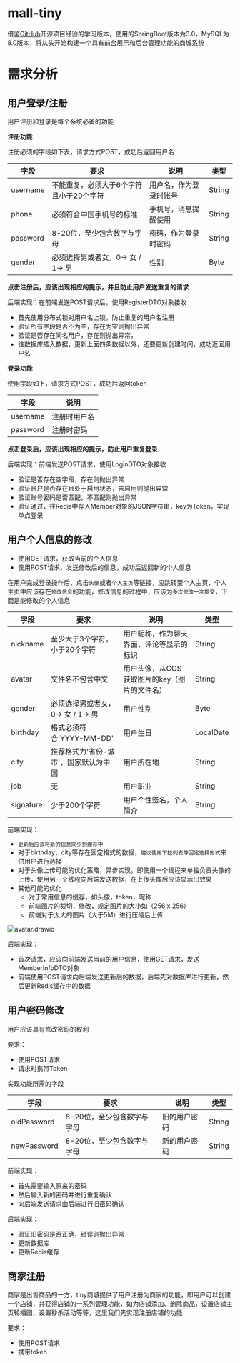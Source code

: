 # mall-tiny

借鉴[GitHub](https://github.com/macrozheng/mall)开源项目经验的学习版本，使用的SpringBoot版本为3.0，MySQL为8.0版本，将从头开始构建一个具有前台展示和后台管理功能的商城系统



# 需求分析

## 用户登录/注册

用户注册和登录是每个系统必备的功能

**注册功能**

注册必须的字段如下表，请求方式POST，成功后返回用户名

| 字段     | 要求                                    | 说明                   | 类型   |
| -------- | --------------------------------------- | ---------------------- | ------ |
| username | 不能重复，必须大于6个字符且小于20个字符 | 用户名，作为登录时账号 | String |
| phone    | 必须符合中国手机号的标准                | 手机号，消息提醒使用   | String |
| password | 8-20位，至少包含数字与字母              | 密码，作为登录时密码   | String |
| gender   | 必须选择男或者女，0-> 女 / 1-> 男       | 性别                   | Byte   |

**点击注册后，应该出现相应的提示，并且防止用户发送重复的请求**

后端实现：在前端发送POST请求后，使用RegisterDTO对象接收

+ 首先使用分布式锁对用户名上锁，防止重复的用户名注册
+ 验证所有字段是否不为空，存在为空则抛出异常
+ 验证是否存在同名用户，存在则抛出异常，
+ 往数据库插入数据，更新上面四条数据以外，还要更新创建时间，成功返回用户名



**登录功能**

使用字段如下，请求方式POST，成功后返回token

| 字段     | 说明         |
| -------- | ------------ |
| username | 注册时用户名 |
| password | 注册时密码   |

**点击登录后，应该出现相应的提示，防止用户重复登录**

后端实现：前端发送POST请求，使用LoginDTO对象接收

+ 验证是否存在空字段，存在则抛出异常
+ 验证账户是否存在且处于启用状态，未启用则抛出异常
+ 验证账号密码是否匹配，不匹配则抛出异常
+ 验证通过，往Redis中存入Member对象的JSON字符串，key为Token，实现单点登录



## 用户个人信息的修改

+ 使用GET请求，获取当前的个人信息
+ 使用POST请求，发送修改后的信息，成功后返回新的个人信息

在用户完成登录操作后，点击`头像`或者`个人主页`等链接，应跳转至个人主页，个人主页中应该存在`修改信息`的功能，修改信息的过程中，应该为`多次修改一次提交`，下面是能修改的个人信息

| 字段      | 要求                                  | 说明                                         | 类型      |
| --------- | ------------------------------------- | -------------------------------------------- | --------- |
| nickname  | 至少大于3个字符，小于20个字符         | 用户昵称，作为聊天界面，评论等显示的标识     | String    |
| avatar    | 文件名不包含中文                      | 用户头像，从COS获取图片的key（图片的文件名） | String    |
| gender    | 必须选择男或者女，0-> 女 / 1-> 男     | 用户性别                                     | Byte      |
| birthday  | 格式必须符合'YYYY-MM-DD'              | 用户生日                                     | LocalDate |
| city      | 推荐格式为'省份-城市'，国家默认为中国 | 用户所在地                                   | String    |
| job       | 无                                    | 用户职业                                     | String    |
| signature | 少于200个字符                         | 用户个性签名，个人简介                       | String    |

前端实现：

+ `更新后应该将新的信息同步到缓存中`
+ 对于birthday，city等存在固定格式的数据，`建议使用下拉列表等固定选择形式`来供用户进行选择
+ 对于头像上传可能的优化策略，异步实现，即使用一个线程来单独负责头像的上传，使用另一个线程向后端发送数据，在上传头像后应该显示出效果
+ 其他可能的优化
    + 对于常用信息的缓存，如头像，token，昵称
    + 前端图片的裁切，修改，规定图片的大小如（256 x 256）
    + 前端对于太大的图片（大于5M）进行压缩后上传

![avatar.drawio](https://cdn.jsdelivr.net/gh/Aurora0201/ImageStore@main/img/upgit_20230421_1682059422.png)

后端实现：

+ 首次请求，应该向前端发送当前的用户信息，使用GET请求，发送MemberInfoDTO对象
+ 前端使用POST请求向后端发送更新后的数据，后端先对数据库进行更新，然后更新Redis缓存中的数据



## 用户密码修改

用户应该具有修改密码的权利

要求：

+ 使用POST请求
+ 请求时携带Token

实现功能所需的字段

| 字段        | 要求                       | 说明         | 类型   |
| ----------- | -------------------------- | ------------ | ------ |
| oldPassword | 8-20位，至少包含数字与字母 | 旧的用户密码 | String |
| newPassword | 8-20位，至少包含数字与字母 | 新的用户密码 | String |

前端实现：

+ 首先需要输入原来的密码
+ 然后输入新的密码并进行重复确认
+ 向后端发送请求由后端进行旧密码确认

后端实现：

+ 验证旧密码是否正确，错误则抛出异常
+ 更新数据库
+ 更新Redis缓存



## 商家注册

商家是出售商品的一方，tiny商城提供了用户注册为商家的功能，即用户可以创建一个店铺，并获得店铺的一系列管理功能，如为店铺添加、删除商品，设置店铺主页轮播图，设置秒杀活动等等，这里我们先实现注册店铺的功能

要求：

+ 使用POST请求
+ 携带token


